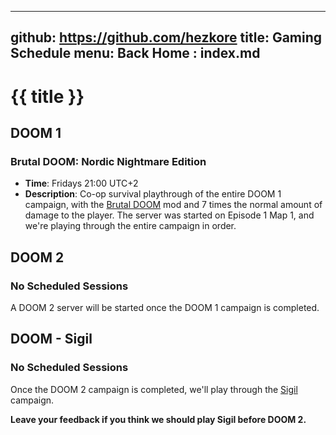 -----------------------------------------------------------------------------
github: https://github.com/hezkore
title: Gaming Schedule
menu:
  Back Home  : index.md
-----------------------------------------------------------------------------

# {{ title }}

## DOOM 1
### Brutal DOOM: Nordic Nightmare Edition
- **Time**: Fridays 21:00 UTC+2
- **Description**: Co-op survival playthrough of the entire DOOM 1 campaign, with the [Brutal DOOM](https://www.moddb.com/mods/brutal-doom)  mod and 7 times the normal amount of damage to the player.
The server was started on Episode 1 Map 1, and we're playing through the entire campaign in order.

## DOOM 2
### No Scheduled Sessions
A DOOM 2 server will be started once the DOOM 1 campaign is completed.

## DOOM - Sigil
### No Scheduled Sessions
Once the DOOM 2 campaign is completed, we'll play through the [Sigil](https://www.romerogames.ie/si6il) campaign.

**Leave your feedback if you think we should play Sigil before DOOM 2.**